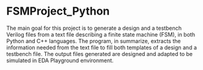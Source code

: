 # FSMProject_Python
The main goal for this project is to generate a design and a testbench Verilog files from a text file describing a finite state machine (FSM), in both Python and C++ languages. The program, in summarize, extracts the information needed from the text file to fill both templates of a design and a testbench file. The output files generated are designed and adapted to be simulated in EDA Playground environment.
